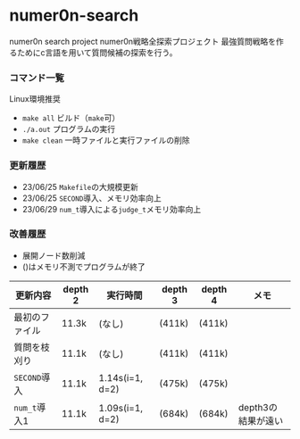 # numer0n-search
numer0n search project
numer0n戦略全探索プロジェクト
最強質問戦略を作るためにc言語を用いて質問候補の探索を行う。

### コマンド一覧
Linux環境推奨
* `make all` ビルド（`make`可）
* `./a.out` プログラムの実行
* `make clean` 一時ファイルと実行ファイルの削除

### 更新履歴
* 23/06/25 `Makefile`の大規模更新
* 23/06/25 `SECOND`導入、メモリ効率向上
* 23/06/29 `num_t`導入による`judge_t`メモリ効率向上

### 改善履歴
* 展開ノード数削減
* ()はメモリ不測でプログラムが終了

| 更新内容   | depth 2 | 実行時間 |  depth 3 | depth 4 | メモ | 
| ---------- | ------- | ------- | ------- | ------- | - |
| 最初のファイル                 | 11.3k | (なし) | (411k) | (411k) |
| 質問を枝刈り | 11.1k | (なし) | (411k) | (411k) |
| `SECOND`導入                   | 11.1k | 1.14s(i=1, d=2) | (475k) | (475k) |
| `num_t`導入1                  | 11.1k | 1.09s(i=1, d=2) | (684k) | (684k) | depth3の結果が遠い |